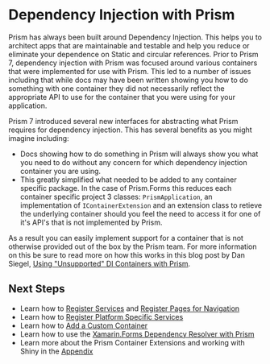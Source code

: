 # Dependency Injection with Prism

Prism has always been built around Dependency Injection. This helps you to architect apps that are maintainable and testable and help you reduce or eliminate your dependence on Static and circular references. Prior to Prism 7, dependency injection with Prism was focused around various containers that were implemented for use with Prism. This led to a number of issues including that while docs may have been written showing you how to do something with one container they did not necessarily reflect the appropriate API to use for the container that you were using for your application.

Prism 7 introduced several new interfaces for abstracting what Prism requires for dependency injection. This has several benefits as you might imagine including:

- Docs showing how to do something in Prism will always show you what you need to do without any concern for which dependency injection container you are using.
- This greatly simplified what needed to be added to any container specific package. In the case of Prism.Forms this reduces each container specific project 3 classes: `PrismApplication`, an implementation of `IContainerExtension` and an extension class to retieve the underlying container should you feel the need to access it for one of it's API's that is not implemented by Prism.

As a result you can easily implement support for a container that is not otherwise provided out of the box by the Prism team. For more information on this be sure to read more on how this works in this blog post by Dan Siegel, [Using "Unsupported" DI Containers with Prism](https://dansiegel.net/post/2018/10/29/using-unsupported-di-containers-with-prism).

## Next Steps

- Learn how to [Register Services](registering-types.md) and [Register Pages for Navigation](../navigation/navigation-basics.md)
- Learn how to [Register Platform Specific Services](platform-specific-services.md)
- Learn how to [Add a Custom Container](add-custom-container.md)
- Learn how to use the [Xamarin.Forms Dependency Resolver with Prism](custom-renderers.md)
- Learn more about the Prism Container Extensions and working with Shiny in the [Appendix](appendix.md)
